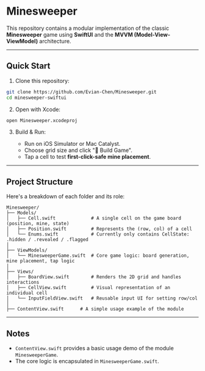 # Minesweeper

This repository contains a modular implementation of the classic **Minesweeper** game using **SwiftUI** and the **MVVM (Model-View-ViewModel)** architecture.

---

## Quick Start

1. Clone this repository:
   
  ```bash
  git clone https://github.com/Evian-Chen/Minesweeper.git
  cd minesweeper-swiftui
  ```

2. Open with Xcode:

  ```bash
  open Minesweeper.xcodeproj
  ```

3. Build & Run:

   * Run on iOS Simulator or Mac Catalyst.
   * Choose grid size and click "🚀 Build Game".
   * Tap a cell to test **first-click-safe mine placement**.

---

## Project Structure

Here's a breakdown of each folder and its role:

```
Minesweeper/
├── Models/
│   ├── Cell.swift             # A single cell on the game board (position, mine, state)
│   ├── Position.swift         # Represents the (row, col) of a cell
│   └── Enums.swift            # Currently only contains CellState: .hidden / .revealed / .flagged
│
├── ViewModels/
│   └── MinesweeperGame.swift  # Core game logic: board generation, mine placement, tap logic
│
├── Views/
│   ├── BoardView.swift        # Renders the 2D grid and handles interactions
│   ├── CellView.swift         # Visual representation of an individual cell
│   └── InputFieldView.swift   # Reusable input UI for setting row/col
│
├── ContentView.swift      # A simple usage example of the module
```

---

## Notes

* `ContentView.swift` provides a basic usage demo of the module `MinesweeperGame`.
* The core logic is encapsulated in `MinesweeperGame.swift`.

